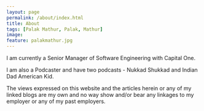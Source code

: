 ```yaml
---
layout: page
permalink: /about/index.html
title: About
tags: [Palak Mathur, Palak, Mathur]
image:
feature: palakmathur.jpg
---
```

 
  I am currently a Senior Manager of Software Engineering with Capital One. 
  
  I am also a Podcaster and have two podcasts - Nukkad Shukkad and Indian Dad American Kid. 
  
  The views expressed on this website and the articles herein or any of my linked blogs are my own and no way show and/or bear any linkages to my employer or any of my past employers.
  
  
 
